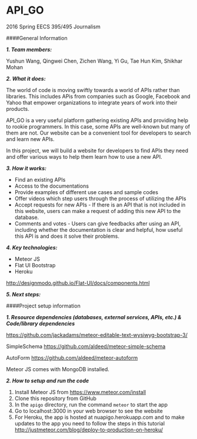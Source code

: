 # API_GO
2016 Spring EECS 395/495 Journalism

####General Information

___1. Team members:___

Yushun Wang, Qingwei Chen, Zichen Wang, Yi Gu, Tae Hun Kim, Shikhar Mohan

___2. What it does:___

The world of code is moving swiftly towards a world of APIs rather than libraries. This includes APis from companies such as Google, Facebook and Yahoo that empower organizations to integrate years of work into their products.

API_GO is a very useful platform gathering existing APIs and providing help to rookie programmers. In this case, some APIs are well-known but many of them are not. Our website can be a convenient tool for developers to search and learn new APIs.

In this project, we will build a website for developers to find APIs they need and offer various ways to help them learn how to use a new API.

___3. How it works:___

- Find an existing APIs 
- Access to the documentations 
- Provide examples of different use cases and sample codes
- Offer videos which step users through the process of utilizing the APIs 
- Accept requests for new APIs - If there is an API that is not included in this website, users can make a request of adding this new API to the database.
- Comments and votes - Users can give feedbacks after using an API, including whether the documentation is clear and helpful, how useful this API is and does it solve their problems.  

___4. Key technologies:___

 - Meteor JS
 - Flat UI Bootstrap
 - Heroku

http://designmodo.github.io/Flat-UI/docs/components.html

___5. Next steps:___



####Project setup information

___1. Resource dependencies (databases, external services, APIs, etc.) & Code/library dependencies___

https://github.com/jackadams/meteor-editable-text-wysiwyg-bootstrap-3/

SimpleSchema
https://github.com/aldeed/meteor-simple-schema

AutoForm
https://github.com/aldeed/meteor-autoform

Meteor JS comes with MongoDB installed.


___2. How to setup and run the code___

1. Install Meteor JS from https://www.meteor.com/install
2. Clone this repository from GitHub
3. In the `apigo` directory, run the command `meteor` to start the app
4. Go to localhost:3000 in your web browser to see the website
5. For Heroku, the app is hosted at nuapigo.herokuapp.com and to make updates to the app you need to follow the steps in this tutorial http://justmeteor.com/blog/deploy-to-production-on-heroku/
